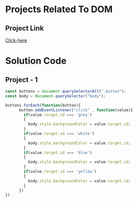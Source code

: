 # Projects Related To DOM

## Project Link

[Click-here](https://stackblitz.com/edit/dom-project-chaiaurcode?file=1-colorChanger%2Fchaiaurcode.js)

# Solution Code

## Project - 1

```JavaScript
const buttons = document.querySelectorAll(".button");
const body = document.querySelector("body");

buttons.forEach(function(button){
      button.addEventListener("click" , function(value){
        if(value.target.id === 'grey')
        {
          body.style.backgroundColor = value.target.id;
        }
        if(value.target.id === 'white')
        {
          body.style.backgroundColor = value.target.id;
        }
        if(value.target.id === 'blue')
        {
          body.style.backgroundColor = value.target.id;
        }
        if(value.target.id === 'yellow')
        {
          body.style.backgroundColor = value.target.id;
        }
      })
})

```